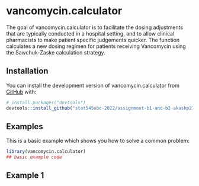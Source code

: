 
<!-- README.md is generated from README.Rmd. Please edit that file -->

# vancomycin.calculator

<!-- badges: start -->
<!-- badges: end -->

The goal of vancomycin.calculator is to facilitate the dosing
adjustments that are typically conducted in a hospital setting, and to
allow clinical pharmacists to make patient specific judgements quicker.
The function calculates a new dosing regimen for patients receiving
Vancomycin using the Sawchuk-Zaske calculation strategy.

## Installation

You can install the development version of vancomycin.calculator from
[GitHub](https://github.com/) with:

``` r
# install.packages("devtools")
devtools::install_github("stat545ubc-2022/assignment-b1-and-b2-akashp21/vancomycin.calculator")
```

## Examples

This is a basic example which shows you how to solve a common problem:

``` r
library(vancomycin.calculator)
## basic example code
```

## Example 1
